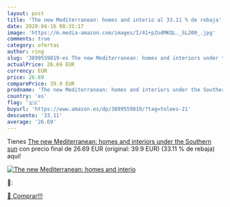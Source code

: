 ```yaml
---
layout: post
title: 'The new Mediterranean: homes and interio al 33.11 % de rebaja'
date: 2020-04-16 08:31:17
image: 'https://m.media-amazon.com/images/I/41+pZodMKQL._SL200_.jpg'
comments: true
category: ofertas
author: ring
slug: '3899559819-es The new Mediterranean: homes and interiors under the Southern sun'
actualPrice: 26.69 EUR
currency: EUR
price: 26.69
comparePrice: 39.9 EUR
prodname: 'The new Mediterranean: homes and interiors under the Southern sun'
country: 'es'
flag: '🇪🇸'
buyurl: 'https://www.amazon.es/dp/3899559819/?tag=tolees-21'
descuento: '33.11'
average: '26.69'
---
```


Tienes [The new Mediterranean: homes and interiors under the Southern sun](https://www.amazon.es/dp/3899559819/?tag=tolees-21) con precio final de  26.69 EUR (original: 39.9 EUR) (33.11 %  de rebaja) aqui!

[![The new Mediterranean: homes and interio](https://m.media-amazon.com/images/I/41+pZodMKQL._SL200_.jpg)](https://www.amazon.es/dp/3899559819/?tag=tolees-21)

🔎:


[🛒 Comprar!!!](https://www.amazon.es/dp/3899559819/?tag=tolees-21)
